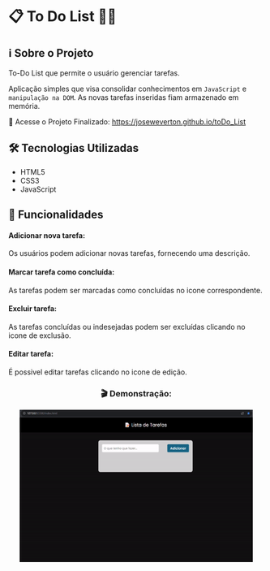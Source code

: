 # 📋 To Do List 👨‍💻

## ℹ️ Sobre o Projeto
To-Do List que permite o usuário gerenciar tarefas.

Aplicação simples que visa consolidar conhecimentos em `JavaScript` e `manipulação na DOM`. As novas tarefas inseridas fiam armazenado em memória.

🔗 Acesse o Projeto Finalizado: https://joseweverton.github.io/toDo_List

## 🛠️ Tecnologias Utilizadas
- HTML5
- CSS3
- JavaScript

<h2>🚀 Funcionalidades</h2>

#### Adicionar nova tarefa:

Os usuários podem adicionar novas tarefas, fornecendo uma descrição.

#### Marcar tarefa como concluída:
 
As tarefas podem ser marcadas como concluídas no icone correspondente.

#### Excluir tarefa:

As tarefas concluídas ou indesejadas podem ser excluídas clicando no icone de exclusão.

#### Editar tarefa:

É possivel editar tarefas clicando no icone de edição.

<h3 align=center>🎬 Demonstração:</h3>
<p align="center">
  <img width="460" height="300" src="assets/demo.gif">  
</p>





